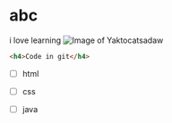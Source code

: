 # abc
i love learning
![Image of Yaktocat](https://octodex.github.com/images/yaktocat.png)sadaw

``` html
<h4>Code in git</h4>
```

- [ ] html
- [ ] css
- [ ] java
      
